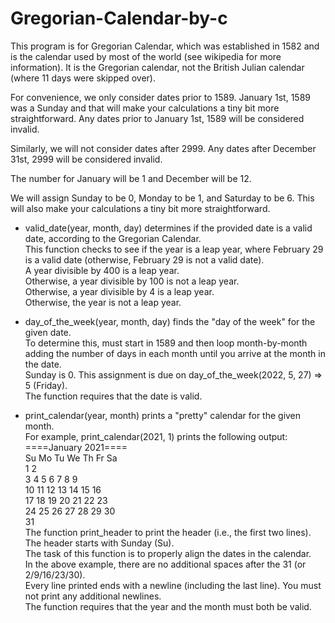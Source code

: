 # Gregorian-Calendar-by-c

This program is for Gregorian Calendar, which was established in 1582 and is the calendar used by most of the world (see wikipedia for more information). It is the Gregorian calendar, not the British Julian calendar (where 11 days were skipped over).

For convenience, we only consider dates prior to 1589. January 1st, 1589 was a Sunday and that will make your calculations a tiny bit more straightforward. Any dates prior to January 1st, 1589 will be considered invalid.

Similarly, we will not consider dates after 2999. Any dates after December 31st, 2999 will be considered invalid.

The number for January will be 1 and December will be 12.

We will assign Sunday to be 0, Monday to be 1, and Saturday to be 6. This will also make your calculations a tiny bit more straightforward.

- valid_date(year, month, day) determines if the provided date is a valid date, according to the Gregorian Calendar.  
This function checks to see if the year is a leap year, where February 29 is a valid date (otherwise, February 29 is not a valid date).  
A year divisible by 400 is a leap year.  
Otherwise, a year divisible by 100 is not a leap year.  
Otherwise, a year divisible by 4 is a leap year.  
Otherwise, the year is not a leap year.  

- day_of_the_week(year, month, day) finds the "day of the week" for the given date.  
To determine this, must start in 1589 and then loop month-by-month adding the number of days in each month until you arrive at the month in the date.  
Sunday is 0. This assignment is due on day_of_the_week(2022, 5, 27) => 5 (Friday).  
The function requires that the date is valid.  

- print_calendar(year, month) prints a "pretty" calendar for the given month.  
For example, print_calendar(2021, 1) prints the following output:  
====January 2021====   
Su Mo Tu We Th Fr Sa  
                1  2  
 3  4  5  6  7  8  9  
10 11 12 13 14 15 16  
17 18 19 20 21 22 23  
24 25 26 27 28 29 30  
31  
The function print_header to print the header (i.e., the first two lines). The header starts with Sunday (Su).  
The task  of this function is to properly align the dates in the calendar.  
In the above example, there are no additional spaces after the 31 (or 2/9/16/23/30).  
Every line printed ends with a newline (including the last line). You must not print any additional newlines.  
The function requires that the year and the month must both be valid.  
